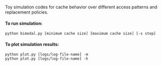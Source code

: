 Toy simulation codes for cache behavior over different access patterns and
replacement policies.

#### To run simulation:
```
python bimodal.py [minimum cache size] [maximum cache size] [-s step]
```

#### To plot simulation results:
```
python plot.py [logs/log-file-name] -m
python plot.py [logs/log-file-name] -h
```
